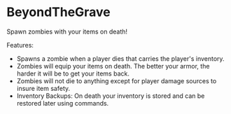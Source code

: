# BeyondTheGrave
Spawn zombies with your items on death!

Features:

* Spawns a zombie when a player dies that carries the player's inventory.
* Zombies will equip your items on death. The better your armor, the harder it will be to get your items back.
* Zombies will not die to anything except for player damage sources to insure item safety.
* Inventory Backups: On death your inventory is stored and can be restored later using commands.
